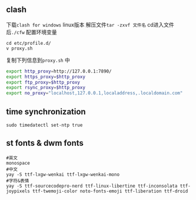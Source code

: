 ## clash
下载`clash for windows` linux版本
解压文件`tar -zxvf 文件名`
cd进入文件后`./cfw` 
配置环境变量
```shell
cd etc/profile.d/
v proxy.sh
```
复制下列信息到`proxy.sh` 中
```bash
export http_proxy=http://127.0.0.1:7890/
export https_proxy=$http_proxy
export ftp_proxy=$http_proxy
export rsync_proxy=$http_proxy
export no_proxy="localhost,127.0.0.1,localaddress,.localdomain.com"
```

## time synchronization
```shell
sudo timedatectl set-ntp true
```

## st fonts & dwm fonts
```shell
#英文
monospace
#中文
yay -S ttf-lxgw-wenkai ttf-lxgw-wenkai-mono
#字符&表情
yay -S ttf-sourcecodepro-nerd ttf-linux-libertine ttf-inconsolata ttf-joypixels ttf-twemoji-color noto-fonts-emoji ttf-liberation ttf-droid

